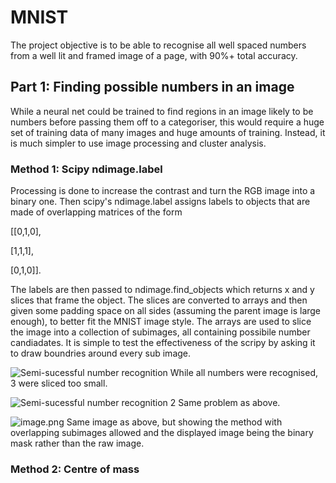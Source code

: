 # MNIST
The project objective is to be able to recognise all well spaced numbers from a well lit and framed image of a page, with 90%+ total accuracy.


## Part 1: Finding possible numbers in an image
While a neural net could be trained to find regions in an image likely to be numbers before passing them off to a categoriser, this would require a huge set of training data of many images and huge amounts of training. Instead, it is much simpler to use image processing and cluster analysis. 
### Method 1: Scipy ndimage.label
Processing is done to increase the contrast and turn the RGB image into a binary one. Then scipy's ndimage.label assigns labels to objects that are made of overlapping matrices of the form

[[0,1,0],

 [1,1,1],
 
 [0,1,0]].
 
The labels are then passed to ndimage.find_objects which returns x and y slices that frame the object. The slices are converted to arrays and then given some padding space on all sides (assuming the parent image is large enough), to better fit the MNIST image style. The arrays are used to slice the image into a collection of subimages, all containing possibile number candiadates. It is simple to test the effectiveness of the scripy by asking it to draw boundries around every sub image. 

![Semi-sucessful number recognition](https://i.postimg.cc/SsJBwTj1/numbers-Found.png)
While all numbers were recognised, 3 were sliced too small. 

![Semi-sucessful number recognition 2](https://i.postimg.cc/902BGz3P/image.png)
Same problem as above.

![image.png](https://postimg.cc/hf4DxLMF)
Same image as above, but showing the method with overlapping subimages allowed and the displayed image being the binary mask rather than the raw image. 

### Method 2: Centre of mass
